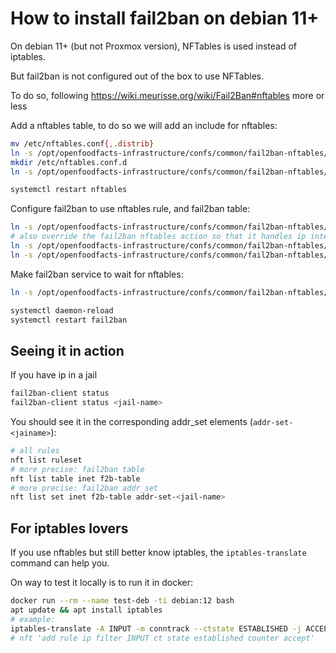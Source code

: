 # How to install fail2ban on debian 11+

On debian 11+ (but not Proxmox version),
NFTables is used instead of iptables.

But fail2ban is not configured out of the box to use NFTables.

To do so, following https://wiki.meurisse.org/wiki/Fail2Ban#nftables more or less

Add a nftables table, to do so we will add an include for nftables:

```bash
mv /etc/nftables.conf{,.distrib}
ln -s /opt/openfoodfacts-infrastructure/confs/common/fail2ban-nftables/nftables.conf
mkdir /etc/nftables.conf.d
ln -s /opt/openfoodfacts-infrastructure/confs/common/fail2ban-nftables/nftables.conf.d/fail2ban.conf /etc/nftables.conf.d/

systemctl restart nftables
```


Configure fail2ban to use nftables rule, and fail2ban table:
```bash
ln -s /opt/openfoodfacts-infrastructure/confs/common/fail2ban-nftables/action.d/nftables-common.local /etc/fail2ban/action.d/
# also override the fail2ban nftables action so that it handles ip interval like 10.0.0.0/24
ln -s /opt/openfoodfacts-infrastructure/confs/common/fail2ban-nftables/action.d/nftables.local /etc/fail2ban/action.d/
ln -s /opt/openfoodfacts-infrastructure/confs/common/fail2ban-nftables/jail.d/use-nftable.local /etc/fail2ban/jail.d/
```

Make fail2ban service to wait for nftables:
```bash
ln -s /opt/openfoodfacts-infrastructure/confs/common/fail2ban-nftables/systemd/fail2ban.service.d /etc/systemd/system/

systemctl daemon-reload
systemctl restart fail2ban
```

## Seeing it in action

If you have ip in a jail
```bash
fail2ban-client status
fail2ban-client status <jail-name>
```

You should see it in the corresponding addr_set elements (`addr-set-<jainame>`):

```bash
# all rules
nft list ruleset
# more precise: fail2ban table
nft list table inet f2b-table
# more precise: fail2ban addr_set
nft list set inet f2b-table addr-set-<jail-name>
```

## For iptables lovers

If you use nftables but still better know iptables,
the `iptables-translate` command can help you.

On way to test it locally is to run it in docker:
```bash
docker run --rm --name test-deb -ti debian:12 bash
apt update && apt install iptables
# example:
iptables-translate -A INPUT -m conntrack --ctstate ESTABLISHED -j ACCEPT
# nft 'add rule ip filter INPUT ct state established counter accept'
```
